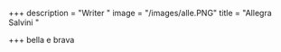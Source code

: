 +++
description = "Writer "
image = "/images/alle.PNG"
title = "Allegra Salvini "

+++
bella e brava